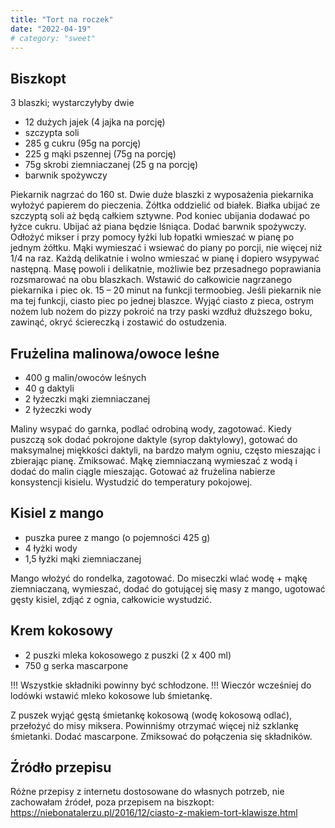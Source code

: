 ```yaml
---
title: "Tort na roczek"
date: "2022-04-19"
# category: "sweet"
---
```


## Biszkopt

3 blaszki; wystarczyłyby dwie

- 12 dużych jajek (4 jajka na porcję)
- szczypta soli
- 285 g cukru (95g na porcję)
- 225 g mąki pszennej (75g na porcję)
- 75g skrobi ziemniaczanej (25 g na porcję)
- barwnik spożywczy

Piekarnik nagrzać do 160 st. Dwie duże blaszki z wyposażenia piekarnika wyłożyć papierem do pieczenia. Żółtka oddzielić od białek. Białka ubijać ze szczyptą soli aż będą całkiem sztywne. Pod koniec ubijania dodawać po łyżce cukru. Ubijać aż piana będzie lśniąca. Dodać barwnik spożywczy. Odłożyć mikser i przy pomocy łyżki lub łopatki wmieszać w pianę po jednym żółtku. Mąki wymieszać i wsiewać do piany po porcji, nie więcej niż 1/4 na raz. Każdą delikatnie i wolno wmieszać w pianę i dopiero wsypywać następną. Masę powoli i delikatnie, możliwie bez przesadnego poprawiania rozsmarować na obu blaszkach. Wstawić do całkowicie nagrzanego piekarnika i piec ok. 15 – 20 minut na funkcji termoobieg. Jeśli piekarnik nie ma tej funkcji, ciasto piec po jednej blaszce. Wyjąć ciasto z pieca, ostrym nożem lub nożem do pizzy pokroić na trzy paski wzdłuż dłuższego boku, zawinąć, okryć ściereczką i zostawić do ostudzenia.

## Frużelina malinowa/owoce leśne

- 400 g malin/owoców leśnych
- 40 g daktyli
- 2 łyżeczki mąki ziemniaczanej
- 2 łyżeczki wody

Maliny wsypać do garnka, podlać odrobiną wody, zagotować. Kiedy puszczą sok dodać pokrojone daktyle (syrop daktylowy), gotować do maksymalnej miękkości daktyli, na bardzo małym ogniu, często mieszając i zbierając pianę. Zmiksować. Mąkę ziemniaczaną wymieszać z wodą i dodać do malin ciągle mieszając. Gotować aż frużelina nabierze konsystencji kisielu. Wystudzić do temperatury pokojowej.

## Kisiel z mango

- puszka puree z mango (o pojemności 425 g)
- 4 łyżki wody
- 1,5 łyżki mąki ziemniaczanej

Mango włożyć do rondelka, zagotować. Do miseczki wlać wodę + mąkę ziemniaczaną, wymieszać, dodać do gotującej się masy z mango, ugotować gęsty kisiel, zdjąć z ognia, całkowicie wystudzić.

## Krem kokosowy

- 2 puszki mleka kokosowego z puszki (2 x 400 ml)
- 750 g serka mascarpone

!!! Wszystkie składniki powinny być schłodzone. !!! Wieczór wcześniej do lodówki
wstawić mleko kokosowe lub śmietankę.

Z puszek wyjąć gęstą śmietankę kokosową (wodę kokosową odlać), przełożyć do misy miksera. Powinniśmy otrzymać więcej niż szklankę śmietanki. Dodać mascarpone. Zmiksować do połączenia się składników.

## Źródło przepisu

Różne przepisy z internetu dostosowane do własnych potrzeb, nie zachowałam źródeł, poza przepisem na biszkopt: <https://niebonatalerzu.pl/2016/12/ciasto-z-makiem-tort-klawisze.html>
